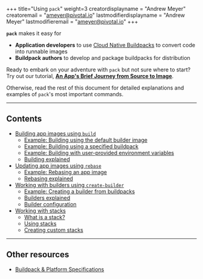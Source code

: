 +++
title="Using `pack`"
weight=3
creatordisplayname = "Andrew Meyer"
creatoremail = "ameyer@pivotal.io"
lastmodifierdisplayname = "Andrew Meyer"
lastmodifieremail = "ameyer@pivotal.io"
+++

**`pack`** makes it easy for

- **Application developers** to use [Cloud Native Buildpacks](https://buildpacks.io/) to convert code into runnable images
- **Buildpack authors** to develop and package buildpacks for distribution

Ready to embark on your adventure with `pack` but not sure where to start? Try out our tutorial,
[**An App's Brief Journey from Source to Image**](/docs/app-journey).

Otherwise, read the rest of this document for detailed explanations and examples of `pack`'s most important commands.

---
## Contents

- [Building app images using `build`](/docs/using-pack/building-app)
  - [Example: Building using the default builder image](/docs/using-pack/building-app/#example-building-using-the-default-builder-image)
  - [Example: Building using a specified buildpack](/docs/using-pack/building-app/#example-building-using-a-specified-buildpack)
  - [Example: Building with user-provided environment variables](/docs/using-pack/building-app/#example-building-with-user-provided-environment-variables)
  - [Building explained](/docs/using-pack/building-app/#building-explained)
- [Updating app images using `rebase`](/docs/using-pack/update-app-rebase/)
  - [Example: Rebasing an app image](/docs/using-pack/update-app-rebase/#example-rebasing-an-app-image)
  - [Rebasing explained](/docs/using-pack/update-app-rebase/#rebasing-explained)
- [Working with builders using `create-builder`](/docs/using-pack/working-with-builders)
  - [Example: Creating a builder from buildpacks](/docs/using-pack/working-with-builders/#example-creating-a-builder-from-buildpacks)
  - [Builders explained](/docs/using-pack/working-with-builders/#builders-explained)
  - [Builder configuration](/docs/using-pack/working-with-builders/#builder-configuration)
- [Working with stacks](/docs/using-pack/stacks)
  - [What is a stack?](/docs/using-pack/stacks/#what-is-a-stack)
  - [Using stacks](/docs/using-pack/stacks/#using-stacks)
  - [Creating custom stacks](/docs/using-pack/stacks/#creating-custom-stacks)

---


## Other resources

- [Buildpack & Platform Specifications](https://github.com/buildpack/spec)
